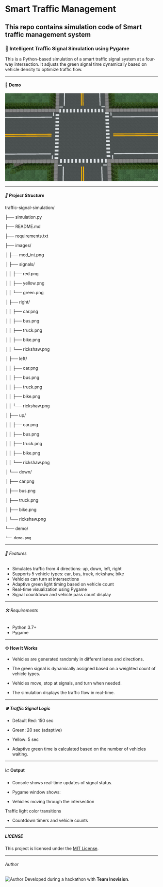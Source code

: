 # Smart Traffic Management
## This repo contains simulation code of  Smart traffic management system

### 🚦 Intelligent Traffic Signal Simulation using Pygame

This is a Python-based simulation of a smart traffic signal system at a four-way intersection. It adjusts the green signal time dynamically based on vehicle density to optimize traffic flow.

---

#### 📸 Demo

![Simulation Screenshot](https://github.com/Akshitha0621/Smart-Traffic-management/blob/eca7da95b974a0598872a6f6a5275480888e7b6f/images/intersection.jpg) <!-- Add a screenshot if you have one -->

---

##### 📁 Project Structure
traffic-signal-simulation/

├── simulation.py
                               
├── README.md  

├── requirements.txt 

├── images/ 

│   ├── mod_int.png 

│   ├── signals/

│   │   ├── red.png

│   │   ├── yellow.png

│   │   └── green.png

│   ├── right/  

│   │   ├── car.png

│   │   ├── bus.png

│   │   ├── truck.png

│   │   ├── bike.png

│   │   └── rickshaw.png

│   ├── left/   

│   │   ├── car.png

│   │   ├── bus.png

│   │   ├── truck.png

│   │   ├── bike.png

│   │   └── rickshaw.png

│   ├── up/   

│   │   ├── car.png

│   │   ├── bus.png

│   │   ├── truck.png

│   │   ├── bike.png

│   │   └── rickshaw.png

│   └── down/    

│       ├── car.png

│       ├── bus.png

│       ├── truck.png

│       ├── bike.png

│       └── rickshaw.png

└── demo/

    └── demo.png     
   

---

###### 🚀 Features

- Simulates traffic from 4 directions: up, down, left, right
- Supports 5 vehicle types: car, bus, truck, rickshaw, bike
- Vehicles can turn at intersections
- Adaptive green light timing based on vehicle count
- Real-time visualization using Pygame
- Signal countdown and vehicle pass count display

---

###### 🛠️ Requirements

- Python 3.7+
- Pygame


---


#### ⚙️ How It Works

- Vehicles are generated randomly in different lanes and directions.

- The green signal is dynamically assigned based on a weighted count of     vehicle types.

- Vehicles move, stop at signals, and turn when needed.

- The simulation displays the traffic flow in real-time.

---
##### ⚙️ Traffic Signal Logic

- Default Red: 150 sec

- Green: 20 sec (adaptive)
  
- Yellow: 5 sec
  
- Adaptive green time is calculated based on the number of vehicles waiting.

---
#### 📈 Output

- Console shows real-time updates of signal status.

- Pygame window shows:

- Vehicles moving through the intersection

Traffic light color transitions

- Countdown timers and vehicle counts

---

##### LICENSE

This project is licensed under the [MIT License](https://github.com/Akshitha0621/Smart-Traffic-management/blob/18a408a57d8a62de5a6c7154567d5b51dad4d967/LICENSE).

---

###### Author
![Author](https://github.com/Akshitha0621)
Developed during a hackathon with **Team Inovision**.
